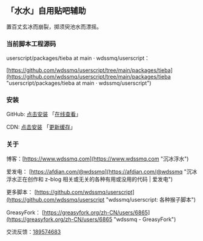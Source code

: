 ## 「水水」自用贴吧辅助

置百丈玄冰而崩裂，掷须臾池水而漂摇。

### 当前脚本工程源码

userscript/packages/tieba at main · wdssmq/userscript：

[https://github.com/wdssmq/userscript/tree/main/packages/tieba](https://github.com/wdssmq/userscript/tree/main/packages/tieba "userscript/packages/tieba at main · wdssmq/userscript")

### 安装

GitHub: [点击安装](https://github.com/wdssmq/userscript/blob/main/dist/tieba.user.js?raw=true "点击安装 「水水」自用贴吧辅助 - GitHub") 「[在线查看](https://github.com/wdssmq/userscript/blob/main/dist/tieba.user.js "在线查看 dist 源码")」

CDN: [点击安装](https://cdn.jsdelivr.net/gh/wdssmq/userscript@main/dist/tieba.user.js "点击安装 「水水」自用贴吧辅助 - CDN") 「[更新缓存](https://purge.jsdelivr.net/gh/wdssmq/userscript@main/dist/tieba.user.js "点击更新 CDN 缓存")」

### 关于

博客：[https://www.wdssmq.com](https://www.wdssmq.com "沉冰浮水")

爱发电： [https://afdian.com/@wdssmq](https://afdian.com/@wdssmq "沉冰浮水正在创作和 z-blog 相关或无关的各种有用或没用的代码 | 爱发电")

更多脚本： [https://github.com/wdssmq/userscript](https://github.com/wdssmq/userscript "wdssmq/userscript: 各种猴子脚本")

GreasyFork： [https://greasyfork.org/zh-CN/users/6865](https://greasyfork.org/zh-CN/users/6865 "wdssmq - GreasyFork")

交流反馈：<a target="_blank" href="https://qm.qq.com/cgi-bin/qm/qr?k=aUWw0GnzE6lREYxdHVPAIfJBPKPvnPN6&jump_from=webapi&authKey=CPLHemFTAHa9YuDOOXHE1DDqTUhlsJehvEQ4HmBpx4ihtBc9i8OGJCsnR3fc+cJ1">189574683</a>


